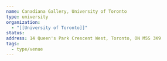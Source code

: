 ```yaml
---
name: Canadiana Gallery, University of Toronto
type: university
organization:
  - "[[University of Toronto]]"
status:
address: 14 Queen's Park Crescent West, Toronto, ON M5S 3K9
tags:
  - type/venue
---
```

